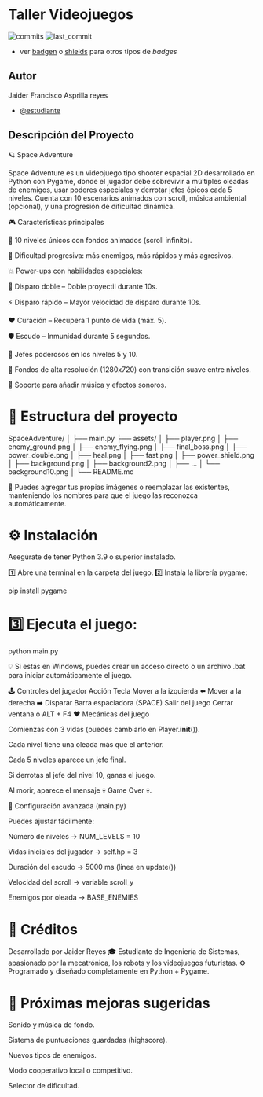 # Taller Videojuegos

![commits](https://badgen.net/github/commits/UR-CC/lpa1-taller-videojuegos?icon=github) 
![last_commit](https://img.shields.io/github/last-commit/UR-CC/lpa1-taller-videojuegos)

- ver [badgen](https://badgen.net/) o [shields](https://shields.io/) para otros tipos de _badges_

## Autor

Jaider Francisco Asprilla reyes 

- [@estudiante](https://github.com/Jaider77)

## Descripción del Proyecto
🪐 Space Adventure

Space Adventure es un videojuego tipo shooter espacial 2D desarrollado en Python con Pygame, donde el jugador debe sobrevivir a múltiples oleadas de enemigos, usar poderes especiales y derrotar jefes épicos cada 5 niveles.
Cuenta con 10 escenarios animados con scroll, música ambiental (opcional), y una progresión de dificultad dinámica.

🎮 Características principales

🚀 10 niveles únicos con fondos animados (scroll infinito).

🧠 Dificultad progresiva: más enemigos, más rápidos y más agresivos.

💥 Power-ups con habilidades especiales:

🔫 Disparo doble – Doble proyectil durante 10s.

⚡ Disparo rápido – Mayor velocidad de disparo durante 10s.

❤️ Curación – Recupera 1 punto de vida (máx. 5).

🛡️ Escudo – Inmunidad durante 5 segundos.

👹 Jefes poderosos en los niveles 5 y 10.

🎨 Fondos de alta resolución (1280x720) con transición suave entre niveles.

🎵 Soporte para añadir música y efectos sonoros.

# 🧩 Estructura del proyecto
SpaceAdventure/
│
├── main.py
├── assets/
│   ├── player.png
│   ├── enemy_ground.png
│   ├── enemy_flying.png
│   ├── final_boss.png
│   ├── power_double.png
│   ├── heal.png
│   ├── fast.png
│   ├── power_shield.png
│   ├── background.png
│   ├── background2.png
│   ├── ...
│   └── background10.png
│
└── README.md


📂 Puedes agregar tus propias imágenes o reemplazar las existentes, manteniendo los nombres para que el juego las reconozca automáticamente.

# ⚙️ Instalación

Asegúrate de tener Python 3.9 o superior instalado.

1️⃣ Abre una terminal en la carpeta del juego.
2️⃣ Instala la librería pygame:

pip install pygame


# 3️⃣ Ejecuta el juego:

python main.py


💡 Si estás en Windows, puedes crear un acceso directo o un archivo .bat para iniciar automáticamente el juego.

🕹️ Controles del jugador
Acción	Tecla
Mover a la izquierda	⬅️
Mover a la derecha	➡️
Disparar	Barra espaciadora (SPACE)
Salir del juego	Cerrar ventana o ALT + F4
❤️ Mecánicas del juego

Comienzas con 3 vidas (puedes cambiarlo en Player.__init__()).

Cada nivel tiene una oleada más que el anterior.

Cada 5 niveles aparece un jefe final.

Si derrotas al jefe del nivel 10, ganas el juego.

Al morir, aparece el mensaje 💀 Game Over 💀.

🧠 Configuración avanzada (main.py)

Puedes ajustar fácilmente:

Número de niveles → NUM_LEVELS = 10

Vidas iniciales del jugador → self.hp = 3

Duración del escudo → 5000 ms (línea en update())

Velocidad del scroll → variable scroll_y

Enemigos por oleada → BASE_ENEMIES

# 🌌 Créditos

Desarrollado por Jaider Reyes
🎓 Estudiante de Ingeniería de Sistemas, apasionado por la mecatrónica, los robots y los videojuegos futuristas.
⚙️ Programado y diseñado completamente en Python + Pygame.

# 🚀 Próximas mejoras sugeridas

Sonido y música de fondo.

Sistema de puntuaciones guardadas (highscore).

Nuevos tipos de enemigos.

Modo cooperativo local o competitivo.

Selector de dificultad.